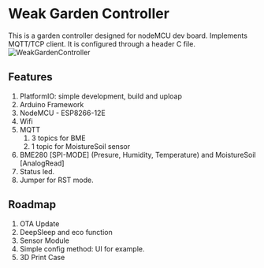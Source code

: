 # Weak Garden Controller

This is a garden controller designed for nodeMCU dev board. Implements MQTT/TCP client. It is configured through a header C file.
![WeakGardenController](./docs.//controller2.png)

## Features
1. PlatformIO: simple development, build and uploap 
2. Arduino Framework
3. NodeMCU - ESP8266-12E
4. Wifi
5. MQTT
    1. 3 topics for BME
    2. 1 topic for MoistureSoil sensor
6. BME280 [SPI-MODE] (Presure, Humidity, Temperature) and MoistureSoil [AnalogRead]
7. Status led.
8. Jumper for RST mode.

## Roadmap

1. OTA Update
2. DeepSleep and eco function
3. Sensor Module
4. Simple config method: UI for example.
5. 3D Print Case
